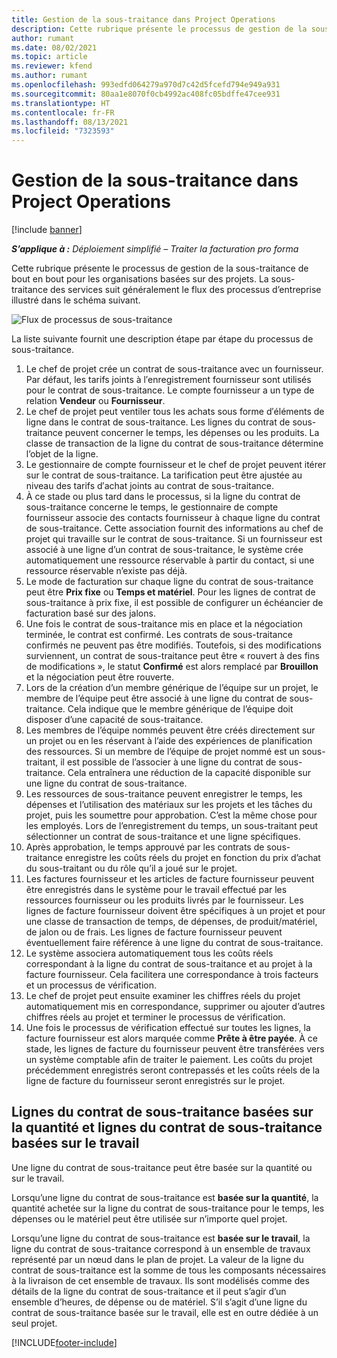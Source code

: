 ```yaml
---
title: Gestion de la sous-traitance dans Project Operations
description: Cette rubrique présente le processus de gestion de la sous-traitance de bout en bout courant pour les organisations basées sur des projets.
author: rumant
ms.date: 08/02/2021
ms.topic: article
ms.reviewer: kfend
ms.author: rumant
ms.openlocfilehash: 993edfd064279a970d7c42d5fcefd794e949a931
ms.sourcegitcommit: 80aa1e8070f0cb4992ac408fc05bdffe47cee931
ms.translationtype: HT
ms.contentlocale: fr-FR
ms.lasthandoff: 08/13/2021
ms.locfileid: "7323593"
---
```

# <a name="subcontract-management-in-project-operations"></a>Gestion de la sous-traitance dans Project Operations

[!include [banner](../../includes/dataverse-preview.md)]

_**S’applique à :** Déploiement simplifié – Traiter la facturation pro forma_

Cette rubrique présente le processus de gestion de la sous-traitance de bout en bout pour les organisations basées sur des projets. La sous-traitance des services suit généralement le flux des processus d’entreprise illustré dans le schéma suivant.

![Flux de processus de sous-traitance](../media/SubcontractingProcessFlow.png)

La liste suivante fournit une description étape par étape du processus de sous-traitance.

1. Le chef de projet crée un contrat de sous-traitance avec un fournisseur. Par défaut, les tarifs joints à l′enregistrement fournisseur sont utilisés pour le contrat de sous-traitance. Le compte fournisseur a un type de relation **Vendeur** ou **Fournisseur**.
2. Le chef de projet peut ventiler tous les achats sous forme d′éléments de ligne dans le contrat de sous-traitance. Les lignes du contrat de sous-traitance peuvent concerner le temps, les dépenses ou les produits. La classe de transaction de la ligne du contrat de sous-traitance détermine l’objet de la ligne.
3. Le gestionnaire de compte fournisseur et le chef de projet peuvent itérer sur le contrat de sous-traitance. La tarification peut être ajustée au niveau des tarifs d′achat joints au contrat de sous-traitance.
4. À ce stade ou plus tard dans le processus, si la ligne du contrat de sous-traitance concerne le temps, le gestionnaire de compte fournisseur associe des contacts fournisseur à chaque ligne du contrat de sous-traitance. Cette association fournit des informations au chef de projet qui travaille sur le contrat de sous-traitance. Si un fournisseur est associé à une ligne d’un contrat de sous-traitance, le système crée automatiquement une ressource réservable à partir du contact, si une ressource réservable n’existe pas déjà.
5. Le mode de facturation sur chaque ligne du contrat de sous-traitance peut être **Prix fixe** ou **Temps et matériel**. Pour les lignes de contrat de sous-traitance à prix fixe, il est possible de configurer un échéancier de facturation basé sur des jalons.
6.  Une fois le contrat de sous-traitance mis en place et la négociation terminée, le contrat est confirmé. Les contrats de sous-traitance confirmés ne peuvent pas être modifiés. Toutefois, si des modifications surviennent, un contrat de sous-traitance peut être « rouvert à des fins de modifications », le statut **Confirmé** est alors remplacé par **Brouillon** et la négociation peut être rouverte. 
7.  Lors de la création d’un membre générique de l’équipe sur un projet, le membre de l’équipe peut être associé à une ligne du contrat de sous-traitance. Cela indique que le membre générique de l’équipe doit disposer d’une capacité de sous-traitance.
8.  Les membres de l’équipe nommés peuvent être créés directement sur un projet ou en les réservant à l’aide des expériences de planification des ressources. Si un membre de l’équipe de projet nommé est un sous-traitant, il est possible de l’associer à une ligne du contrat de sous-traitance. Cela entraînera une réduction de la capacité disponible sur une ligne du contrat de sous-traitance.
9.  Les ressources de sous-traitance peuvent enregistrer le temps, les dépenses et l’utilisation des matériaux sur les projets et les tâches du projet, puis les soumettre pour approbation. C’est la même chose pour les employés. Lors de l’enregistrement du temps, un sous-traitant peut sélectionner un contrat de sous-traitance et une ligne spécifiques.
10. Après approbation, le temps approuvé par les contrats de sous-traitance enregistre les coûts réels du projet en fonction du prix d’achat du sous-traitant ou du rôle qu’il a joué sur le projet.
11. Les factures fournisseur et les articles de facture fournisseur peuvent être enregistrés dans le système pour le travail effectué par les ressources fournisseur ou les produits livrés par le fournisseur. Les lignes de facture fournisseur doivent être spécifiques à un projet et pour une classe de transaction de temps, de dépenses, de produit/matériel, de jalon ou de frais. Les lignes de facture fournisseur peuvent éventuellement faire référence à une ligne du contrat de sous-traitance.
12. Le système associera automatiquement tous les coûts réels correspondant à la ligne du contrat de sous-traitance et au projet à la facture fournisseur. Cela facilitera une correspondance à trois facteurs et un processus de vérification.
13. Le chef de projet peut ensuite examiner les chiffres réels du projet automatiquement mis en correspondance, supprimer ou ajouter d’autres chiffres réels au projet et terminer le processus de vérification.
14. Une fois le processus de vérification effectué sur toutes les lignes, la facture fournisseur est alors marquée comme **Prête à être payée**. À ce stade, les lignes de facture du fournisseur peuvent être transférées vers un système comptable afin de traiter le paiement. Les coûts du projet précédemment enregistrés seront contrepassés et les coûts réels de la ligne de facture du fournisseur seront enregistrés sur le projet.

## <a name="quantity-based-subcontract-lines-and-work-based-subcontract-lines"></a>Lignes du contrat de sous-traitance basées sur la quantité et lignes du contrat de sous-traitance basées sur le travail

Une ligne du contrat de sous-traitance peut être basée sur la quantité ou sur le travail. 

Lorsqu’une ligne du contrat de sous-traitance est **basée sur la quantité**, la quantité achetée sur la ligne du contrat de sous-traitance pour le temps, les dépenses ou le matériel peut être utilisée sur n’importe quel projet.

Lorsqu’une ligne du contrat de sous-traitance est **basée sur le travail**, la ligne du contrat de sous-traitance correspond à un ensemble de travaux représenté par un nœud dans le plan de projet. La valeur de la ligne du contrat de sous-traitance est la somme de tous les composants nécessaires à la livraison de cet ensemble de travaux. Ils sont modélisés comme des détails de la ligne du contrat de sous-traitance et il peut s’agir d’un ensemble d’heures, de dépense ou de matériel. S’il s’agit d’une ligne du contrat de sous-traitance basée sur le travail, elle est en outre dédiée à un seul projet.

[!INCLUDE[footer-include](../../includes/footer-banner.md)]

